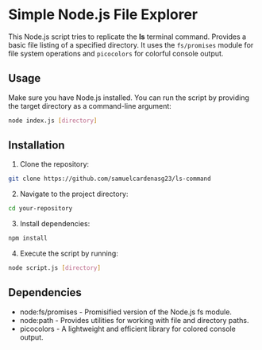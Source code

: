 # Simple Node.js File Explorer

This Node.js script tries to replicate the **ls** terminal command. Provides a basic file listing of a specified directory. It uses the `fs/promises` module for file system operations and `picocolors` for colorful console output.

## Usage

Make sure you have Node.js installed. You can run the script by providing the target directory as a command-line argument:

```bash
node index.js [directory]
```

## Installation
1. Clone the repository:

```bash
git clone https://github.com/samuelcardenasg23/ls-command
```

2. Navigate to the project directory:
```bash
cd your-repository
```
3. Install dependencies:
```bash
npm install
```
4. Execute the script by running:
```bash
node script.js [directory]
```

## Dependencies

- node:fs/promises - Promisified version of the Node.js fs module.
- node:path - Provides utilities for working with file and directory paths.
- picocolors - A lightweight and efficient library for colored console output.